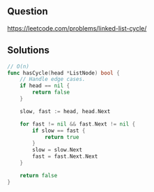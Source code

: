 ## Question

https://leetcode.com/problems/linked-list-cycle/

## Solutions

```go
// O(n)
func hasCycle(head *ListNode) bool {
	// Handle edge cases.
	if head == nil {
		return false
	}

	slow, fast := head, head.Next

	for fast != nil && fast.Next != nil {
		if slow == fast {
			return true
		}
		slow = slow.Next
		fast = fast.Next.Next
	}

	return false
}
```
